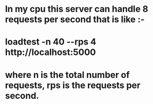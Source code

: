 # In my cpu this server can handle 8 requests per second that is like :-
# loadtest -n 40 --rps 4 http://localhost:5000
# where n is the total number of requests, rps is the requests per second.

